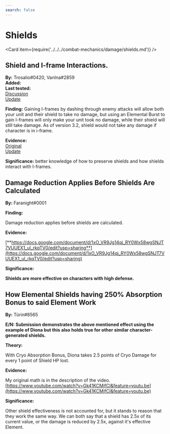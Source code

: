 ```yaml
---
search: false
---
```


# Shields

<Card item={require('../../../combat-mechanics/damage/shields.md')} />

## Shield and I-frame Interactions.

**By:** Trosalio\#0420, VanIna#2859  
**Added:** <Version date="2021-06-03" />  
**Last tested:** <VersionHl date="2022-11-02" />  
[Discussion](https://tickets.deeznuts.moe/ticket-archive/attachments_848458542024622090_849942582167470090_transcript-shield-and-i-frame-interactions.html)  
[Update](https://tickets.deeznuts.moe/transcripts/update-for-shield-and-i-frame-interaction)

**Finding:** Gaining I-frames by dashing through enemy attacks will allow both your unit and their shield to take no damage, but using an Elemental Burst to gain I-frames will only make your unit took no damage, while their shield will still take damage. As of version 3.2, shield would not take any damage if character is in i-frame.

**Evidence:**     
[Original](https://www.youtube.com/watch?v=JoPfS5cqSJs)      
[Update](https://www.youtube.com/watch?v=kMTfINpMXwc)

**Significance:** better knowledge of how to preserve shields and how shields interact with I-frames.

## Damage Reduction Applies Before Shields Are Calculated

**By:** Faranight\#0001

**Finding:**

Damage reduction applies before shields are calculated.

**Evidence:**

[**https://docs.google.com/document/d/1xO_VR9Jg14qj_RY0Wx58wgSNJT7VUUEX1_ul_rkqTV0/edit?usp=sharing**](https://docs.google.com/document/d/1xO_VR9Jg14qj_RY0Wx58wgSNJT7VUUEX1_ul_rkqTV0/edit?usp=sharing)

**Significance:**

**Shields are more effective on characters with high defense.**

## How Elemental Shields having 250% Absorption Bonus to said Element Work

**By:** Türin\#8565

**E/N: Submission demonstrates the above mentioned effect using the example of Diona but this also holds true for other similar character-generated shields.**

**Theory:**

With Cryo Absorption Bonus, Diona takes 2.5 points of Cryo Damage for every 1 point of Shield HP lost.

**Evidence:**

My original math is in the description of the video. [https://www.youtube.com/watch?v=Gk41KCMjfCI&feature=youtu.be](https://www.youtube.com/watch?v=Gk41KCMjfCI&feature=youtu.be)

**Significance:**

Other shield effectiveness is not accounted for, but it stands to reason that they work the same way. We can both say that a shield has 2.5x of its current value, or the damage is reduced by 2.5x, against it's effective Element.
